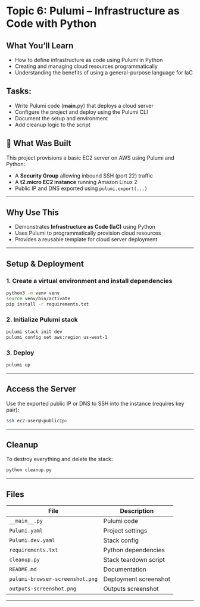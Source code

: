 # Topic 6: Pulumi – Infrastructure as Code with Python

## What You’ll Learn
- How to define infrastructure as code using Pulumi in Python
- Creating and managing cloud resources programmatically
- Understanding the benefits of using a general-purpose language for IaC

## Tasks:
- Write Pulumi code (__main__.py) that deploys a cloud server
- Configure the project and deploy using the Pulumi CLI
- Document the setup and environment
- Add cleanup logic to the script


## 📌 What Was Built

This project provisions a basic EC2 server on AWS using Pulumi and Python:

- A **Security Group** allowing inbound SSH (port 22) traffic
- A **t2.micro EC2 instance** running Amazon Linux 2
- Public IP and DNS exported using `pulumi.export(...)`

---

## Why Use This

- Demonstrates **Infrastructure as Code (IaC)** using Python
- Uses Pulumi to programmatically provision cloud resources
- Provides a reusable template for cloud server deployment

---

## Setup & Deployment

### 1. Create a virtual environment and install dependencies

```bash
python3 -m venv venv
source venv/bin/activate
pip install -r requirements.txt
```

### 2. Initialize Pulumi stack

```bash
pulumi stack init dev
pulumi config set aws:region us-west-1
```

### 3. Deploy

```bash
pulumi up
```

---

## Access the Server

Use the exported public IP or DNS to SSH into the instance (requires key pair):

```bash
ssh ec2-user@<publicIp>
```

---

## Cleanup

To destroy everything and delete the stack:

```bash
python cleanup.py
```

---

## Files

| File                            | Description           |
|---------------------------------|-----------------------|
| `__main__.py`                   | Pulumi code           |
| `Pulumi.yaml`                   | Project settings      |
| `Pulumi.dev.yaml`               | Stack config          |
| `requirements.txt`              | Python dependencies   |
| `cleanup.py`                    | Stack teardown script |
| `README.md`                     | Documentation         |
| `pulumi-browser-screenshot.png` | Deployment screenshot |
| `outputs-screenshot.png`        | Outputs screenshot    |


---

